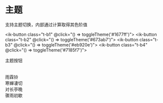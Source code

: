 # 主题

支持主题切换，内部通过计算取得其色阶值

<ik-button class="t-b1" @click="() => toggleTheme('#1677ff')"></ik-button>
<ik-button class="t-b2" @click="() => toggleTheme('#673ab7')"></ik-button>
<ik-button class="t-b3" @click="() => toggleTheme('#eb920e')"></ik-button>
<ik-button class="t-b4" @click="() => toggleTheme('#7185f7')"></ik-button>

<div style="margin-top: 15px">
  <ik-button type="primary">主题按钮</ik-button>
  <br />
  <br />
  <ik-input />

  <ik-checkbox-group v-model="checkedList1">
    <ik-checkbox label="选项一"></ik-checkbox>
    <ik-checkbox label="选项二"></ik-checkbox>
    <ik-checkbox label="选项三"></ik-checkbox>
  </ik-checkbox-group>
  <br />
  <div v-loading="true">
    雨霖铃<br />
    寒蝉凄切<br />
    对长亭晚<br />
    骤雨初歇
  </div>
</div>

<script lang="ts" setup>
  import { ref } from 'vue'
  const checkedList1 = ref(['选项一', '选项二'])
  const setCssVar = (prop, value, node = document.documentElement) => {
    node.style.setProperty(prop, value)
  }
  const calcColor = (hex, lum = 0) => {
    hex = String(hex).replace(/[^0-9a-f]/gi, '')
    if (hex.length < 6) {
      hex = `${hex[0]}${hex[0]}${hex[1]}${hex[1]}${hex[2]}${hex[2]}`
    }
    let rgb = '#'
    let c, i

    for (let i = 0; i < 3; i++) {
      c = parseInt(hex.substr(i * 2, 2), 16)
      c = Math.round(Math.min(Math.max(0, c + c * lum), 255)).toString(16)
      rgb += ('00' + c).substr(c.length)
    }
    return rgb

}
const toggleTheme = (brandColor) => {
  const brandColor1 = calcColor(brandColor, 0.1)
  const brandColor2 = calcColor(brandColor, -0.2)
  const brandColor3 = calcColor(brandColor, 0.1)
  console.log(brandColor1, brandColor2, brandColor3)
  setCssVar('--primary-color', brandColor)
  setCssVar('--primary-color-lighter-1', brandColor1)
  setCssVar('--primary-color-darker-1', brandColor2)
  setCssVar('--primary-color-hover', brandColor3 + '3b')
}
</script>
<style>
  .t-b1 {
    background: #1677ff !important;
  }
  .t-b2 {
    background: #673ab7 !important;
  }
  .t-b3 {
    background: #eb920e !important;
  }
  .t-b4 {
    background: #7185f7 !important;
  }
</style>
